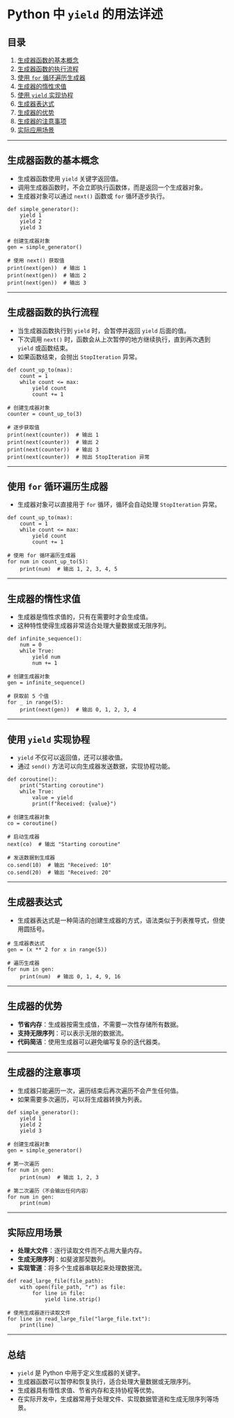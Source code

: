 # Python 中 `yield` 的用法详述

## 目录
1. [生成器函数的基本概念](#生成器函数的基本概念)
2. [生成器函数的执行流程](#生成器函数的执行流程)
3. [使用 `for` 循环遍历生成器](#使用-for-循环遍历生成器)
4. [生成器的惰性求值](#生成器的惰性求值)
5. [使用 `yield` 实现协程](#使用-yield-实现协程)
6. [生成器表达式](#生成器表达式)
7. [生成器的优势](#生成器的优势)
8. [生成器的注意事项](#生成器的注意事项)
9. [实际应用场景](#实际应用场景)

---

## 生成器函数的基本概念
- 生成器函数使用 `yield` 关键字返回值。
- 调用生成器函数时，不会立即执行函数体，而是返回一个生成器对象。
- 生成器对象可以通过 `next()` 函数或 `for` 循环逐步执行。
```
def simple_generator():
    yield 1
    yield 2
    yield 3

# 创建生成器对象
gen = simple_generator()

# 使用 next() 获取值
print(next(gen))  # 输出 1
print(next(gen))  # 输出 2
print(next(gen))  # 输出 3
```
---

## 生成器函数的执行流程
- 当生成器函数执行到 `yield` 时，会暂停并返回 `yield` 后面的值。
- 下次调用 `next()` 时，函数会从上次暂停的地方继续执行，直到再次遇到 `yield` 或函数结束。
- 如果函数结束，会抛出 `StopIteration` 异常。
```
def count_up_to(max):
    count = 1
    while count <= max:
        yield count
        count += 1

# 创建生成器对象
counter = count_up_to(3)

# 逐步获取值
print(next(counter))  # 输出 1
print(next(counter))  # 输出 2
print(next(counter))  # 输出 3
print(next(counter))  # 抛出 StopIteration 异常
```
---

## 使用 `for` 循环遍历生成器
- 生成器对象可以直接用于 `for` 循环，循环会自动处理 `StopIteration` 异常。
```
def count_up_to(max):
    count = 1
    while count <= max:
        yield count
        count += 1

# 使用 for 循环遍历生成器
for num in count_up_to(5):
    print(num)  # 输出 1, 2, 3, 4, 5
```
---

## 生成器的惰性求值
- 生成器是惰性求值的，只有在需要时才会生成值。
- 这种特性使得生成器非常适合处理大量数据或无限序列。
```
def infinite_sequence():
    num = 0
    while True:
        yield num
        num += 1

# 创建生成器对象
gen = infinite_sequence()

# 获取前 5 个值
for _ in range(5):
    print(next(gen))  # 输出 0, 1, 2, 3, 4
```
---

## 使用 `yield` 实现协程
- `yield` 不仅可以返回值，还可以接收值。
- 通过 `send()` 方法可以向生成器发送数据，实现协程功能。
```
def coroutine():
    print("Starting coroutine")
    while True:
        value = yield
        print(f"Received: {value}")

# 创建生成器对象
co = coroutine()

# 启动生成器
next(co)  # 输出 "Starting coroutine"

# 发送数据到生成器
co.send(10)  # 输出 "Received: 10"
co.send(20)  # 输出 "Received: 20"
```
---

## 生成器表达式
- 生成器表达式是一种简洁的创建生成器的方式，语法类似于列表推导式，但使用圆括号。
```
# 生成器表达式
gen = (x ** 2 for x in range(5))

# 遍历生成器
for num in gen:
    print(num)  # 输出 0, 1, 4, 9, 16
```
---

## 生成器的优势
- **节省内存**：生成器按需生成值，不需要一次性存储所有数据。
- **支持无限序列**：可以表示无限的数据流。
- **代码简洁**：使用生成器可以避免编写复杂的迭代器类。

---

## 生成器的注意事项
- 生成器只能遍历一次，遍历结束后再次遍历不会产生任何值。
- 如果需要多次遍历，可以将生成器转换为列表。
```
def simple_generator():
    yield 1
    yield 2
    yield 3

# 创建生成器对象
gen = simple_generator()

# 第一次遍历
for num in gen:
    print(num)  # 输出 1, 2, 3

# 第二次遍历（不会输出任何内容）
for num in gen:
    print(num)
```
---

## 实际应用场景
- **处理大文件**：逐行读取文件而不占用大量内存。
- **生成无限序列**：如斐波那契数列。
- **实现管道**：将多个生成器串联起来处理数据流。
```
def read_large_file(file_path):
    with open(file_path, "r") as file:
        for line in file:
            yield line.strip()

# 使用生成器逐行读取文件
for line in read_large_file("large_file.txt"):
    print(line)
```
---

## 总结
- `yield` 是 Python 中用于定义生成器的关键字。
- 生成器函数可以暂停和恢复执行，适合处理大量数据或无限序列。
- 生成器具有惰性求值、节省内存和支持协程等优势。
- 在实际开发中，生成器常用于处理文件、实现数据管道和生成无限序列等场景。
